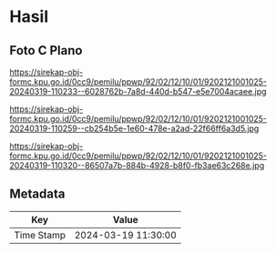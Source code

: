 # Hasil

## Foto C Plano

https://sirekap-obj-formc.kpu.go.id/0cc9/pemilu/ppwp/92/02/12/10/01/9202121001025-20240319-110233--6028762b-7a8d-440d-b547-e5e7004acaee.jpg

https://sirekap-obj-formc.kpu.go.id/0cc9/pemilu/ppwp/92/02/12/10/01/9202121001025-20240319-110259--cb254b5e-1e60-478e-a2ad-22f66ff6a3d5.jpg

https://sirekap-obj-formc.kpu.go.id/0cc9/pemilu/ppwp/92/02/12/10/01/9202121001025-20240319-110320--86507a7b-884b-4928-b8f0-fb3ae63c268e.jpg


## Metadata

| Key        | Value               |
| ---------- | ------------------- |
| Time Stamp | 2024-03-19 11:30:00 |



